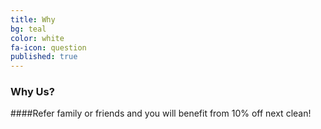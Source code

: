 ```yaml
---
title: Why
bg: teal
color: white
fa-icon: question 
published: true
---
```


### Why Us?

####Refer family or friends and you will benefit from 10% off next clean!
